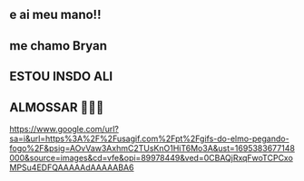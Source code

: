 ## e ai meu mano!!
## me chamo Bryan
## ESTOU INSDO ALI
## ALMOSSAR 👳🏿‍♀️
https://www.google.com/url?sa=i&url=https%3A%2F%2Fusagif.com%2Fpt%2Fgifs-do-elmo-pegando-fogo%2F&psig=AOvVaw3AxhmC2TUsKnO1HiT6Mo3A&ust=1695383677148000&source=images&cd=vfe&opi=89978449&ved=0CBAQjRxqFwoTCPCxoMPSu4EDFQAAAAAdAAAAABA6
